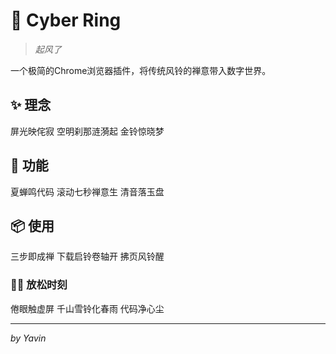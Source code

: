 # 🎐 Cyber Ring

> *起风了*

一个极简的Chrome浏览器插件，将传统风铃的禅意带入数字世界。

## ✨ 理念

屏光映侘寂
空明刹那涟漪起
金铃惊晓梦  

## 🎯 功能

夏蝉鸣代码
滚动七秒禅意生
清音落玉盘

## 📦 使用

三步即成禅
下载启铃卷轴开
拂页风铃醒

### 💆‍♀️ 放松时刻

倦眼触虚屏
千山雪铃化春雨
代码净心尘

---

*by Yavin*